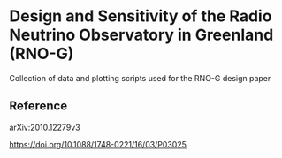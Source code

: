 # Design and Sensitivity of the Radio Neutrino Observatory in Greenland (RNO-G)

Collection of data and plotting scripts used for the RNO-G design paper

## Reference

arXiv:2010.12279v3

https://doi.org/10.1088/1748-0221/16/03/P03025


